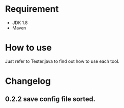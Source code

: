 # Requirement
* JDK 1.8
* Maven

# How to use
Just refer to Tester.java to find out how to use each tool.

# Changelog

## 0.2.2 save config file sorted.